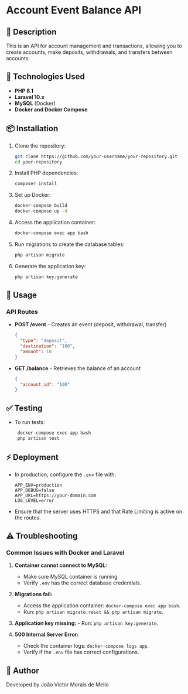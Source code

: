 
# Account Event Balance API

## 📌 Description
This is an API for account management and transactions, allowing you to create accounts, make deposits, withdrawals, and transfers between accounts.

## 🚀 Technologies Used
- **PHP 8.1**
- **Laravel 10.x**
- **MySQL** (Docker)
- **Docker and Docker Compose**

## 📦 Installation
1. Clone the repository:
   ```bash
   git clone https://github.com/your-username/your-repository.git
   cd your-repository
   ```

2. Install PHP dependencies:
   ```bash
   composer install
   ```

3. Set up Docker:
   ```bash
   docker-compose build
   docker-compose up -d
   ```

4. Access the application container:
   ```bash
   docker-compose exec app bash
   ```

5. Run migrations to create the database tables:
   ```bash
   php artisan migrate
   ```

6. Generate the application key:
   ```bash
   php artisan key:generate
   ```

## 🚀 Usage
### API Routes
- **POST /event** - Creates an event (deposit, withdrawal, transfer)
  ```json
  {
    "type": "deposit",
    "destination": "100",
    "amount": 10
  }
  ```

- **GET /balance** - Retrieves the balance of an account
  ```json
  {
    "account_id": "100"
  }
  ```

## ✅ Testing
- To run tests:
  ```bash
   docker-compose exec app bash
   php artisan test
   ```

## ⚡ Deployment
- In production, configure the `.env` file with:
  ```env
  APP_ENV=production
  APP_DEBUG=false
  APP_URL=https://your-domain.com
  LOG_LEVEL=error
  ```

- Ensure that the server uses HTTPS and that Rate Limiting is active on the routes.

## ⚠️ Troubleshooting
### Common Issues with Docker and Laravel
1. **Container cannot connect to MySQL:**
   - Make sure MySQL container is running.
   - Verify `.env` has the correct database credentials.

2. **Migrations fail:**
   - Access the application container: `docker-compose exec app bash`.
   - Run: `php artisan migrate:reset && php artisan migrate`.

3. **Application key missing:** - Run: `php artisan key:generate`.

4. **500 Internal Server Error:**
   - Check the container logs: `docker-compose logs app`.
   - Verify if the `.env` file has correct configurations.

## 📌 Author
Developed by João Victor Morais de Mello
